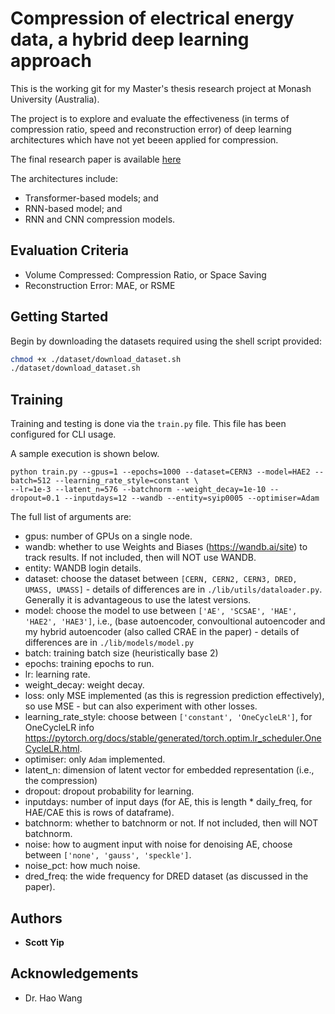 # Compression of electrical energy data, a hybrid deep learning approach

This is the working git for my Master's thesis research project at Monash University (Australia).

The project is to explore and evaluate the effectiveness (in terms of compression ratio, speed and reconstruction error) of deep learning architectures which have not yet beeen applied for compression.

The final research paper is available [here](https://drive.google.com/file/d/1pEdahC0OKNK6N3HnATcUX5YqJu3DCz1g/view)

The architectures include:
* Transformer-based models; and
* RNN-based model; and
* RNN and CNN compression models.

## Evaluation Criteria

* Volume Compressed: Compression Ratio, or Space Saving
* Reconstruction Error: MAE, or RSME

## Getting Started

Begin by downloading the datasets required using the shell script provided:

```sh
chmod +x ./dataset/download_dataset.sh
./dataset/download_dataset.sh
```

## Training

Training and testing is done via the `train.py` file. This file has been configured for CLI usage.

A sample execution is shown below.

```
python train.py --gpus=1 --epochs=1000 --dataset=CERN3 --model=HAE2 --batch=512 --learning_rate_style=constant \
--lr=1e-3 --latent_n=576 --batchnorm --weight_decay=1e-10 --dropout=0.1 --inputdays=12 --wandb --entity=syip0005 --optimiser=Adam
```

The full list of arguments are:

* gpus: number of GPUs on a single node.
* wandb: whether to use Weights and Biases (https://wandb.ai/site) to track results. If not included, then will NOT use WANDB.
* entity: WANDB login details.
* dataset: choose the dataset between `[CERN, CERN2, CERN3, DRED, UMASS, UMASS]` - details of differences are in `./lib/utils/dataloader.py`. Generally it is advantageous to use the latest versions.
* model: choose the model to use between `['AE', 'SCSAE', 'HAE', 'HAE2', 'HAE3']`, i.e., (base autoencoder, convoultional autoencoder and my hybrid autoencoder (also called CRAE in the paper) - details of differences are in `./lib/models/model.py`
* batch: training batch size (heuristically base 2)
* epochs: training epochs to run.
* lr: learning rate.
* weight_decay: weight decay.
* loss: only MSE implemented (as this is regression prediction effectively), so use MSE - but can also experiment with other losses.
* learning_rate_style: choose between `['constant', 'OneCycleLR']`, for OneCycleLR info https://pytorch.org/docs/stable/generated/torch.optim.lr_scheduler.OneCycleLR.html.
* optimiser: only `Adam` implemented.
* latent_n: dimension of latent vector for embedded representation (i.e., the compression)
* dropout: dropout probability for learning.
* inputdays: number of input days (for AE, this is length * daily_freq, for HAE/CAE this is rows of dataframe).
* batchnorm: whether to batchnorm or not. If not included, then will NOT batchnorm.
* noise: how to augment input with noise for denoising AE, choose between `['none', 'gauss', 'speckle']`.
* noise_pct: how much noise.
* dred_freq: the wide frequency for DRED dataset (as discussed in the paper).


## Authors

* **Scott Yip**

## Acknowledgements

* Dr. Hao Wang
